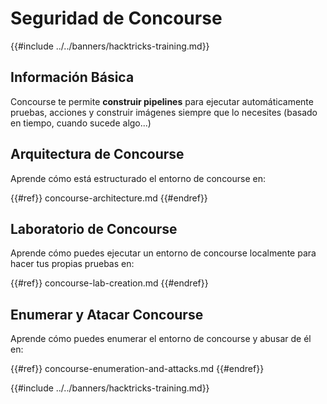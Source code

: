 # Seguridad de Concourse

{{#include ../../banners/hacktricks-training.md}}

## Información Básica

Concourse te permite **construir pipelines** para ejecutar automáticamente pruebas, acciones y construir imágenes siempre que lo necesites (basado en tiempo, cuando sucede algo...)

## Arquitectura de Concourse

Aprende cómo está estructurado el entorno de concourse en:

{{#ref}}
concourse-architecture.md
{{#endref}}

## Laboratorio de Concourse

Aprende cómo puedes ejecutar un entorno de concourse localmente para hacer tus propias pruebas en:

{{#ref}}
concourse-lab-creation.md
{{#endref}}

## Enumerar y Atacar Concourse

Aprende cómo puedes enumerar el entorno de concourse y abusar de él en:

{{#ref}}
concourse-enumeration-and-attacks.md
{{#endref}}

{{#include ../../banners/hacktricks-training.md}}
